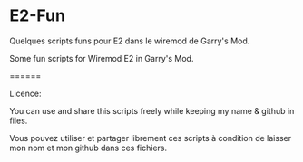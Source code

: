 E2-Fun
======

Quelques scripts funs pour E2 dans le wiremod de Garry's Mod.

Some fun scripts for Wiremod E2 in Garry's Mod.

======

Licence:

You can use and share this scripts freely while keeping my name & github in files.

Vous pouvez utiliser et partager librement ces scripts à condition de laisser mon nom et mon github dans ces fichiers.
